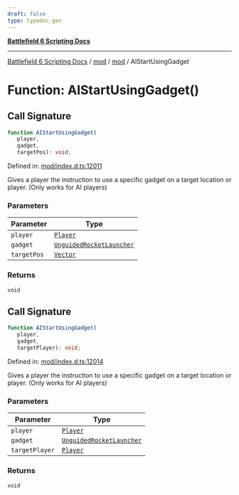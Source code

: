 ```yaml
---
draft: false
type: typedoc_gen
---
```


[**Battlefield 6 Scripting Docs**](../../../_index.md)

***

[Battlefield 6 Scripting Docs](../../../_index.md) / [mod](../../_index.md) / [mod](../_index.md) / AIStartUsingGadget

# Function: AIStartUsingGadget()

## Call Signature

```ts
function AIStartUsingGadget(
   player, 
   gadget, 
   targetPos): void;
```

Defined in: [mod/index.d.ts:12011](https://github.com/battlefield-portal-community/portal-docs/blob/6d87e21c5922a3efb03c634dbe98e5fe6e797672/generators/santiago/mod/index.d.ts#L12011)

Gives a player the instruction to use a specific gadget on a target location or player. (Only works for AI players)

### Parameters

| Parameter | Type |
| ------ | ------ |
| `player` | [`Player`](../Player/_index.md) |
| `gadget` | [`UnguidedRocketLauncher`](../OpenGadgets/_index.md#unguidedrocketlauncher) |
| `targetPos` | [`Vector`](../Vector/_index.md) |

### Returns

`void`

## Call Signature

```ts
function AIStartUsingGadget(
   player, 
   gadget, 
   targetPlayer): void;
```

Defined in: [mod/index.d.ts:12014](https://github.com/battlefield-portal-community/portal-docs/blob/6d87e21c5922a3efb03c634dbe98e5fe6e797672/generators/santiago/mod/index.d.ts#L12014)

Gives a player the instruction to use a specific gadget on a target location or player. (Only works for AI players)

### Parameters

| Parameter | Type |
| ------ | ------ |
| `player` | [`Player`](../Player/_index.md) |
| `gadget` | [`UnguidedRocketLauncher`](../OpenGadgets/_index.md#unguidedrocketlauncher) |
| `targetPlayer` | [`Player`](../Player/_index.md) |

### Returns

`void`
